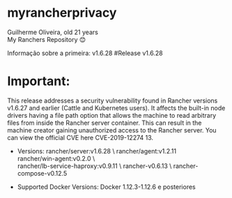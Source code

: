 # myrancherprivacy
Guilherme Oliveira, old 21 years \
My Ranchers Repository 😊

Informação sobre a primeira: v1.6.28 
#Release v1.6.28 
# Important:
This release addresses a security vulnerability found in Rancher versions v1.6.27 and earlier (Cattle and Kubernetes users). It affects the built-in node drivers having a file path option that allows the machine to read arbitrary files from inside the Rancher server container. This can result in the machine creator gaining unauthorized access to the Rancher server. You can view the official CVE here CVE-2019-12274 13.

- Versions:
rancher/server:v1.6.28 \ 
rancher/agent:v1.2.11 \
rancher/win-agent:v0.2.0 \  
rancher/lb-service-haproxy:v0.9.11 \ 
rancher-v0.6.13 \ 
rancher-compose-v0.12.5

- Supported Docker Versions:
Docker 1.12.3-1.12.6 e posteriores
